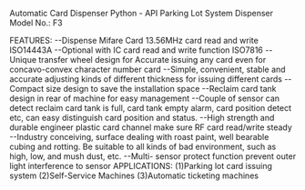 Automatic Card Dispenser Python - API
Parking Lot System Dispenser
Model No.: F3 

FEATURES:
--Dispense Mifare Card 13.56MHz card read and write ISO14443A
--Optional with IC card read and write function ISO7816
--Unique transfer wheel design for Accurate issuing any card even for
concavo-convex character number card
--Simple, convenient, stable and accurate adjusting kinds of different thickness for
issuing different cards
--Compact size design to save the installation space
--Reclaim card tank design in rear of machine for easy management
--Couple of sensor can detect reclaim card tank is full, card tank empty alarm, card
position detect etc, can easy distinguish card position and status.
--High strength and durable engineer plastic card channel make sure RF card
read/write steady
--Industry conceiving, surface dealing with roast paint, well bearable cubing and
rotting. Be suitable to all kinds of bad environment, such as high, low, and mush dust,
etc.
--Multi- sensor protect function prevent outer light interference to sensor
APPLICATIONS:
(1)Parking lot card issuing system
(2)Self-Service Machines
(3)Automatic ticketing machines 
